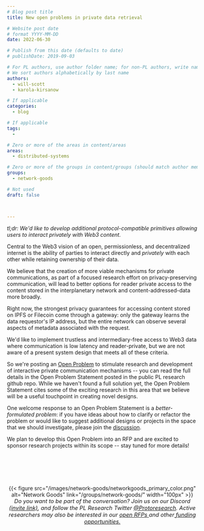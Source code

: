 ```yaml
---
# Blog post title
title: New open problems in private data retrieval 

# Website post date
# format YYYY-MM-DD
date: 2022-06-30

# Publish from this date (defaults to date)
# publishDate: 2019-09-03

# For PL authors, use author folder name; for non-PL authors, write name as in paper within ""
# We sort authors alphabetically by last name
authors:
  - will-scott
  - karola-kirsanow

# If applicable
categories:
  - blog

# If applicable
tags:
  -

# Zero or more of the areas in content/areas
areas:
  - distributed-systems

# Zero or more of the groups in content/groups (should match author membership)
groups:
  - network-goods

# Not used
draft: false



---
```


*tl;dr: We'd like to develop additional protocol-compatible primitives allowing users to interact privately with Web3 content.*


Central to the Web3 vision of an open, permissionless, and decentralized internet is the ability of parties to interact directly and *privately* with each other while retaining ownership of their data. 

We believe that the creation of more viable mechanisms for private communications, as part of a focused research effort on privacy-preserving communication, will lead to better options for reader private access to the content stored in the interplanetary network and content-addressed-data more broadly.

Right now, the strongest privacy guarantees for accessing content stored on IPFS or Filecoin come through a gateway: only the gateway learns the data requestor's IP address, but the entire network can observe several  aspects of metadata associated with the request. 

We'd like to implement trustless and intermediary-free access to Web3 data where communication is low latency and reader-private, but we are not aware of a present system design that meets all of these criteria.

So we're posting an [Open Problem](https://github.com/protocol/research) to stimulate research and development of interactive private communication mechanisms -- you can  read the full details in the Open Problem Statement posted in the public PL research github repo. While we haven't found a full solution yet, the Open Problem Statement cites some of the exciting research in this area that we believe will be a useful touchpoint in creating novel designs.

One welcome response to an Open Problem Statement is a *better-formulated problem*: if you have ideas about how to clarify or refactor the problem or would like to suggest additional designs or projects in the space that we should investigate, please join the [discussion](https://github.com/protocol/research/discussions/63). 

We plan to develop this Open Problem into an RFP and are excited to sponsor research projects within its scope -- stay tuned for more details!


<br> </br>
<br> </br>

<center>{{< figure src="/images/network-goods/networkgoods_primary_color.png" alt="Network Goods" link="/groups/network-goods/" width="100px" >}}</center>

<center style=font-size:11pt><i> Do you want to be part of the conversation? Join us on our Discord <a href="https://discord.gg/lodestar-network-goods">(invite link)</a>, and follow the PL Research Twitter <a href="https://twitter.com/ProtoResearch"> @Protoresearch</a>. Active researchers may also be interested in our <a href="https://github.com/protocol/research-grants"> open RFPs </a> and other<a href="https://grants.protocol.ai"> funding opportunities. </a></i></center>
